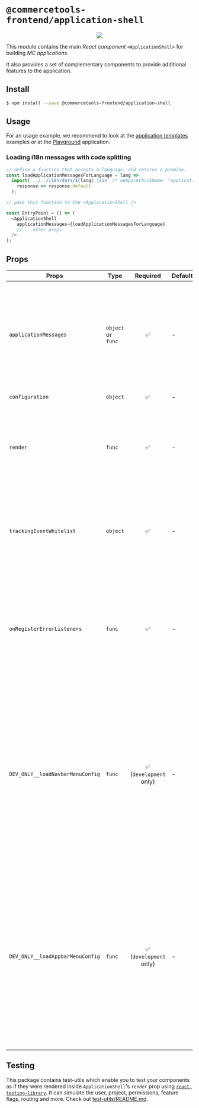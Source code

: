 # `@commercetools-frontend/application-shell`

<p align="center">
  <a href="https://www.npmjs.com/package/@commercetools-frontend/application-shell"><img src="https://img.shields.io/npm/v/@commercetools-frontend/application-shell.svg"></a>
</p>

This module contains the main _React component_ `<ApplicationShell>` for
building _MC applications_.

It also provides a set of complementary components to provide additional
features to the application.

## Install

```bash
$ npm install --save @commercetools-frontend/application-shell
```

## Usage

For an usage example, we recommend to look at the [application templates](https://github.com/commercetools/merchant-center-application-kit/tree/master/application-templates) examples or at the [Playground](https://github.com/commercetools/merchant-center-application-kit/tree/master/playground) application.

### Loading i18n messages with code splitting

```js
// define a function that accepts a language, and returns a promise.
const loadApplicationMessagesForLanguage = lang =>
  import(`../../i18n/data/${lang}.json` /* webpackChunkName: "application-messages-[request]" */).then(
    response => response.default
  );

// pass this function to the <ApplicationShell />

const EntryPoint = () => (
  <ApplicationShell
    applicationMessages={loadApplicationMessagesForLanguage}
    // ...other props
  />
);
```

## Props

| Props                            | Type               |        Required         | Default | Description                                                                                                                                                                                                                                                                                                                                                                      |
| -------------------------------- | ------------------ | :---------------------: | ------- | -------------------------------------------------------------------------------------------------------------------------------------------------------------------------------------------------------------------------------------------------------------------------------------------------------------------------------------------------------------------------------- |
| `applicationMessages`            | `object` or `func` |           ✅            | -       | Either an object containing all the translated messages per locale (`{ "en": { "Welcome": "Welcome" }, "de": { "Welcome": "Wilkommen" }}`), or a function that returns a Promise that resolves to such an object.                                                                                                                                                                |
| `configuration`                  | `object`           |           ✅            | -       | The current `window.app`.                                                                                                                                                                                                                                                                                                                                                        |
| `render`                         | `func`             |           ✅            | -       | The function to render the application specific part. This function is executed only when the application specific part needs to be rendered.                                                                                                                                                                                                                                    |
| `trackingEventWhitelist`         | `object`           |           ✅            | -       | An object containing a map of tracking events (_this mapping is required for backwards compatibility, it might be removed in the future_)                                                                                                                                                                                                                                        |
| `onRegisterErrorListeners`       | `func`             |           ✅            | -       | A callback function to setup global event listeners, called when the `ApplicationShell` is mounted. The function is called with the following named arguments: `dispatch` (the dispatch function of Redux).                                                                                                                                                                      |
| `DEV_ONLY__loadNavbarMenuConfig` | `func`             | ✅ (`development` only) | -       | A function that returns a Promise to load the `menu.json` config for the navigation component on the left side. We usually recommend to use a dynamic `import` to load the file, so that bundlers can create a split point. **NOTE that this is only available in `development` mode, in `production` mode the menu config is loaded from a remote server.**                     |
| `DEV_ONLY__loadAppbarMenuConfig` | `func`             | ✅ (`development` only) | -       | A function that returns a Promise to load the `menu.json` config for the account links in the application bar component on the top. We usually recommend to use a dynamic `import` to load the file, so that bundlers can create a split point. **NOTE that this is only available in `development` mode, in `production` mode the menu config is loaded from a remote server.** |

## Testing

This package contains test-utils which enable you to test your components as if they were rendered inside `ApplicationShell`'s `render` prop using [`react-testing-library`](https://github.com/kentcdodds/react-testing-library). It can simulate the user, project, permissions, feature flags, routing and more. Check out [test-utils/README.md](./test-utils/README.md).
